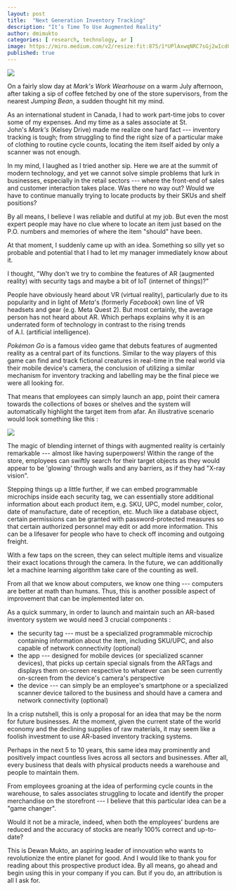 ```yaml
---
layout: post
title:  "Next Generation Inventory Tracking"
description: "It’s Time To Use Augmented Reality"
author: dmimukto
categories: [ research, technology, ar ]
image: https://miro.medium.com/v2/resize:fit:875/1*UPlAxwqNRC7sGj2wIcd0ug.png
published: true
---
```


![](https://miro.medium.com/v2/resize:fit:875/1*UPlAxwqNRC7sGj2wIcd0ug.png)

On a fairly slow day at *Mark's Work Wearhouse* on a warm July afternoon, after taking a sip of coffee fetched by one of the store supervisors, from the nearest *Jumping Bean*, a sudden thought hit my mind.

As an international student in Canada, I had to work part-time jobs to cover some of my expenses. And my time as a sales associate at St. John's *Mark's* (Kelsey Drive) made me realize one hard fact --- inventory tracking is tough; from struggling to find the right size of a particular make of clothing to routine cycle counts, locating the item itself aided by only a scanner was not enough.

In my mind, I laughed as I tried another sip. Here we are at the summit of modern technology, and yet we cannot solve simple problems that lurk in businesses, especially in the retail sectors --- where the front-end of sales and customer interaction takes place. Was there no way out? Would we have to continue manually trying to locate products by their SKUs and shelf positions?

By all means, I believe I was reliable and dutiful at my job. But even the most expert people may have no clue where to locate an item just based on the P.O. numbers and memories of where the item "should" have been.

At that moment, I suddenly came up with an idea. Something so silly yet so probable and potential that I had to let my manager immediately know about it.

I thought, "Why don't we try to combine the features of AR (augmented reality) with security tags and maybe a bit of IoT (internet of things)?"

People have obviously heard about VR (virtual reality), particularly due to its popularity and in light of *Meta*'s (formerly *Facebook*) own line of VR headsets and gear (e.g. Meta Quest 2). But most certainly, the average person has not heard about AR. Which perhaps explains why it is an underrated form of technology in contrast to the rising trends of A.I. (artificial intelligence).

*Pokémon Go* is a famous video game that debuts features of augmented reality as a central part of its functions. Similar to the way players of this game can find and track fictional creatures in real-time in the real world via their mobile device's camera, the conclusion of utilizing a similar mechanism for inventory tracking and labelling may be the final piece we were all looking for.

That means that employees can simply launch an app, point their camera towards the collections of boxes or shelves and the system will automatically highlight the target item from afar. An illustrative scenario would look something like this :

![](https://miro.medium.com/v2/resize:fit:875/0*HO_9xIedD9U6FXgI)

The magic of blending internet of things with augmented reality is certainly remarkable --- almost like having superpowers! Within the range of the store, employees can swiftly search for their target objects as they would appear to be 'glowing' through walls and any barriers, as if they had "X-ray vision".

Stepping things up a little further, if we can embed programmable microchips inside each security tag, we can essentially store additional information about each product item, e.g. SKU, UPC, model number, color, date of manufacture, date of reception, etc. Much like a database object, certain permissions can be granted with password-protected measures so that certain authorized personnel may edit or add more information. This can be a lifesaver for people who have to check off incoming and outgoing freight.

With a few taps on the screen, they can select multiple items and visualize their exact locations through the camera. In the future, we can additionally let a machine learning algorithm take care of the counting as well.

From all that we know about computers, we know one thing --- computers are better at math than humans. Thus, this is another possible aspect of improvement that can be implemented later on.

As a quick summary, in order to launch and maintain such an AR-based inventory system we would need 3 crucial components :

-   the security tag --- must be a specialized programmable microchip containing information about the item, including SKU/UPC, and also capable of network connectivity (optional)
-   the app --- designed for mobile devices (or specialized scanner devices), that picks up certain special signals from the ARTags and displays them on-screen respective to whatever can be seen currently on-screen from the device's camera's perspective
-   the device --- can simply be an employee's smartphone or a specialized scanner device tailored to the business and should have a camera and network connectivity (optional)

In a crisp nutshell, this is only a proposal for an idea that may be the norm for future businesses. At the moment, given the current state of the world economy and the declining supplies of raw materials, it may seem like a foolish investment to use AR-based inventory tracking systems.

Perhaps in the next 5 to 10 years, this same idea may prominently and positively impact countless lives across all sectors and businesses. After all, every business that deals with physical products needs a warehouse and people to maintain them.

From employees groaning at the idea of performing cycle counts in the warehouse, to sales associates struggling to locate and identify the proper merchandise on the storefront --- I believe that this particular idea can be a "game changer".

Would it not be a miracle, indeed, when both the employees' burdens are reduced and the accuracy of stocks are nearly 100% correct and up-to-date?

This is Dewan Mukto, an aspiring leader of innovation who wants to revolutionize the entire planet for good. And I would like to thank you for reading about this prospective product idea. By all means, go ahead and begin using this in your company if you can. But if you do, an attribution is all I ask for.
